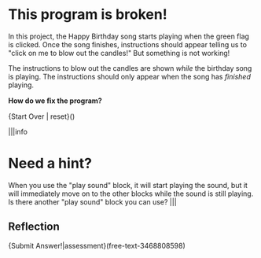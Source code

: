 # This program is broken!
In this project, the Happy Birthday song starts playing when the green flag is clicked. Once the song finishes, instructions should appear telling us to "click on me to blow out the candles!" But something is not working! 

The instructions to blow out the candles are shown *while* the birthday song is playing. The instructions should only appear when the song has *finished* playing.

**How do we ﬁx the program?**

{Start Over | reset}()

|||info
# Need a hint?

When you use the "play sound" block, it will start playing the sound, but it will immediately move on to the other blocks while the sound is still playing. Is there another "play sound" block you can use?
|||

## Reflection
{Submit Answer!|assessment}(free-text-3468808598)
